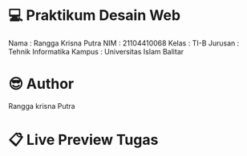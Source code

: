 #  💻 Praktikum Desain Web
Nama    : Rangga Krisna Putra 
NIM     : 21104410068
Kelas   : TI-B
Jurusan : Tehnik Informatika
Kampus  : Universitas Islam Balitar
# 😎 Author
Rangga krisna Putra
# 📋 Live Preview Tugas

